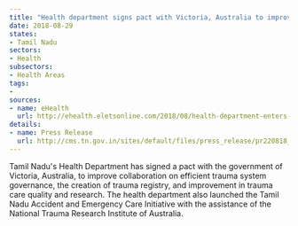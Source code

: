 ```yaml
---
title: "Health department signs pact with Victoria, Australia to improve collaboration"
date: 2018-08-29
states:
- Tamil Nadu
sectors:
- Health
subsectors:
- Health Areas
tags:
- 
sources:
- name: eHealth
  url: http://ehealth.eletsonline.com/2018/08/health-department-enters-into-pact-with-australian-government/
details:
- name: Press Release
  url: http://cms.tn.gov.in/sites/default/files/press_release/pr220818_1.jpg
---
```


Tamil Nadu's Health Department has signed a pact with the government of Victoria, Australia, to improve collaboration on efficient trauma system governance, the creation of trauma registry, and improvement in trauma care quality and research. The health department also launched the Tamil Nadu Accident and Emergency Care Initiative with the assistance of the National Trauma Research Institute of Australia.
